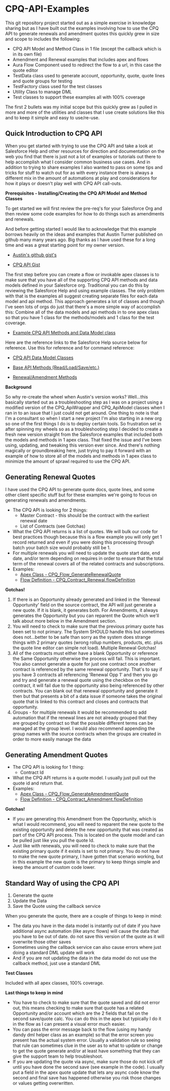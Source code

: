 # CPQ-API-Examples

This git repository project started out as a simple exercise in knowledge sharing but as I have built out the examples involving how to use the CPQ API to generate renewals and amendment quotes this quickly grew in size and scope to includes the following:

- CPQ API Model and Method Class in 1 file (except the callback which is in its own file)
- Amendment and Renewal examples that includes apex and flows
- Aura Flow Component used to redirect the flow to a url, in this case the quote editor
- TestData class used to generate account, opportunity, quote, quote lines and quote groups for testing
- TestFactory class used for the test classes 
- Utility Class to manage DML 
- Test classes to support these examples all with 100% coverage

The first 2 bullets was my initial scope but this quickly grew as I pulled in more and more of the utilities and classes that I use create solutions like this and to keep it simple and easy to use/re-use.

## **Quick Introduction to CPQ API**

When you get started with trying to use the CPQ API and take a look at Salesforce Help and other resources for direction and documentation on the web you find that there is just not a lot of examples or tutorials out there to help accomplish what I consider common business use cases. And in addition to trying to share examples I also wanted to pass on some tips and tricks for stuff to watch out for as with every instance there is always a different mix in the amount of automations at play and considerations for how it plays or doesn't play well with CPQ API call-outs. 

**Prerequisites - Installing/Creating the CPQ API Model and Method Classes**

To get started we will first review the pre-req's for your Salesforce Org and then review some code examples for how to do things such as amendments and renewals.

And before getting started I would like to acknowledge that this example borrows heavily on the ideas and examples that Austin Turner published on github many many years ago. Big thanks as I have used these for a long time and was a great starting point for my owner version.

- [Austin's github gist's](https://gist.github.com/paustint)

- [CPQ API Gist](https://gist.github.com/paustint/40b602503b6cd6ae879af7b85d910da8)

The first step before you can create a flow or invokable apex classes is to make sure that you have all of the supporting CPQ API methods and data models defined in your Salesforce org. Traditional you can do this by reviewing the Salesforce Help and using example classes. The only problem with that is the examples all suggest creating separate files for each data model and api method. This approach generates a lot of classes and though I've seen lots of orgs do just that there's a more simple way of accomplish this: Combine all of the data models and api methods in to one apex class so that you have 1 class for the methods/models and 1 class for the test coverage. 

- [Example CPQ API Methods and Data Model class](src/classes/CPQ_API_Helper.cls)

Here are the reference links to the Salesforce Help source below for reference. Use this for reference and for command reference:

- [CPQ API Data Model Classes](https://developer.salesforce.com/docs/atlas.en-us.cpq_dev_api.meta/cpq_dev_api/cpq_api_models.htm)

- [Base API Methods (Read/Load/Save/etc.)](https://developer.salesforce.com/docs/atlas.en-us.cpq_dev_api.meta/cpq_dev_api/cpq_api_pricing_parent.htm)

- [Renewal/Amendment Methods](https://developer.salesforce.com/docs/atlas.en-us.cpq_dev_api.meta/cpq_dev_api/cpq_api_contract_parent.htm)

**Background**

So why re-create the wheel when Austin's version works? Well...this basically started out as a troubleshooting step as I was on a project using a modified version of the CPQ_ApiWrapper and CPQ_ApiModel classes when I ran in to an issue that I just could not get around. One thing to note is that I'm a consultant so when I start a new project I'm also starting in a new org so one of the first things I do is to deploy certain tools. So frustration set in after spinning my wheels so as a troubleshooting step I decided to create a fresh new version straight from the Salesforce examples that included both the models and methods in 1 apex class. That fixed the issue and I've been using, updating, and tweaking this version ever since. And there's nothing magically or groundbreaking here,  just trying to pay it forward with an example of how to store all of the models and methods in 1 apex class to minimize the amount of sprawl required to use the CPQ API.

## **Generating Renewal Quotes**

I have used the CPQ API to generate quote docs, quote lines, and some other client specific stuff but for these examples we're going to focus on generating renewals and amendments. 

- The CPQ API is looking for 2 things:
	- Master Contract - this should be the contract with the earliest renewal date
	- List of Contracts (see Gotchas)
- What the CPQ API returns is a list of quotes. We will bulk our code for best practices though because this is a flow example you will only get 1 record returned and even if you were doing this processing through batch your batch size would probably still be 1. 
- For multiple renewals you will need to update the quote start date, end date, and/or term depending on requires in order to ensure that the total term of the renewal covers all of the related contracts and subscriptions.
- Examples: 
    - [Apex Class - CPQ_Flow_GenerateRenewalQuote](src/classes/CPQ_Flow_GenerateRenewalQuote.cls)
    - [Flow Definition - CPQ_Contract_Renewal.flowDefinition](src/classes/CPQ_Contract_Renewal.flowDefinition)

**Gotchas!**
1. If there is an Opportunity already generated and linked in the 'Renewal Opportunity' field on the source contract, the API will just generate a new quote. If it is blank, it generates both. For Amendments, it always generates the Opportunity but you can reparent the Quote which we'll talk about more below in the Amendment section.
2. You will need to check to make sure that the previous primary quote has been set to not primary. The System SHOULD handle this but sometimes does not...better to be safe than sorry as the system does strange things with 2 primary quotes (wrong rollup numbers, products, etc. plus the quote line editor can simple not load).
Multiple Renewal Gotchas!
1. All of the contracts must either have a blank Opportunity or reference the Same Opportunity otherwise the process will fail. This is important. You also cannot generate a quote for just one contract once another contract is referenced by the same renewal opportunity. That's to say if you have 3 contracts all referencing 'Renewal Opp 1' and then you go and try and generate a renewal quote using the checkbox on the contract, it will fail due to the opportunity also being referenced by other contracts. You can blank out that renewal opportunity and generate it then but that presents a bit of a data issue if someone takes the original quote that is linked to this contract and closes and contracts that opportunity.
2. Groups - for multiple renewals it would be recommended to add automation that if the renewal lines are not already grouped that they are grouped by contract so that the possible different terms can be managed at the group level. I would also recommend appending the group names with the source contracts when the groups are created in order to more easily manage the data

## **Generating Amendment Quotes**

- The CPQ API is looking for 1 thing:
	- Contract Id
- What the CPQ API returns is a quote model. I usually just pull out the quote id and return that.
- Examples: 
    - [Apex Class - CPQ_Flow_GenerateAmendmentQuote](src/classes/CPQ_Flow_GenerateAmendmentQuote.cls)
    - [Flow Definition - CPQ_Contract_Amendment.flowDefinition](src/classes/CPQ_Contract_Amendment.flowDefinition)

**Gotchas!**
- If you are generating this Amendment from the Opportunity, which is what I would recommend, you will need to reparent the new quote to the existing opportunity and delete the new opportunity that was created as part of the CPQ API process. This is located on the quote model and can be pulled just like you pull the quote Id.
- Just like with renewals, you will need to check to make sure that the existing primary quote if it exists is set to not primary. You do not have to make the new quote primary, I have gotten that scenario working, but in this example the new quote is the primary to keep things simple and keep the amount of custom code lower.

## **Standard Way of using the CPQ API**
1. Generate the quote
2. Update the Data
3. Save the Quote using the callback service

When you generate the quote, there are a couple of things to keep in mind:

- The data you have in the data model is instantly out of date if you have additional async automation (like async flows) will cause the data that you have to be out of date. do not save this version of the quote as it will overwrite those other saves
- Sometimes using the callback service can also cause errors where just doing a standard DML update will work
- And if you are not updating the data in the data model do not use the callback method, just use a standard DML

**Test Classes**

Included with all apex classes, 100% coverage.

**Last things to keep in mind**
- You have to check to make sure that the quote saved and did not error out, this means checking to make sure that quote has a related Opportunity and/or account which are the 2 fields that fail on the second save/quote calc. You can do this in the apex but typically I do it in the flow as I can present a visual error much easier.
- You can pass the error message back to the flow (using my handy dandy dml helper class as an example) so that the error screen you present has the actual system error. Usually a validation rule so seeing that rule can sometimes clue in the user as to what to update or change to get the quote generate and/or at least have something that they can give the support team to help troubleshoot.
- If you are updating the quote via async, make sure those do not kick off until you have done the second save (see example in the code). I usually put a field in the apex quote update that lets any async code know the second and final save has happened otherwise you risk those changes or values getting overwritten. 


